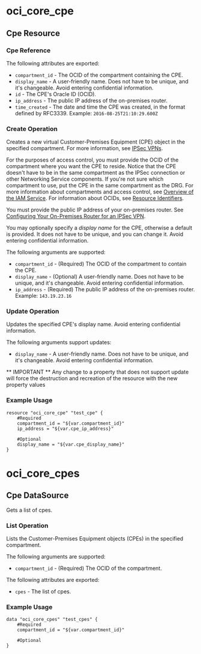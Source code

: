 # oci_core_cpe

## Cpe Resource

### Cpe Reference

The following attributes are exported:

* `compartment_id` - The OCID of the compartment containing the CPE.
* `display_name` - A user-friendly name. Does not have to be unique, and it's changeable. Avoid entering confidential information. 
* `id` - The CPE's Oracle ID (OCID).
* `ip_address` - The public IP address of the on-premises router.
* `time_created` - The date and time the CPE was created, in the format defined by RFC3339.  Example: `2016-08-25T21:10:29.600Z` 



### Create Operation
Creates a new virtual Customer-Premises Equipment (CPE) object in the specified compartment. For
more information, see [IPSec VPNs](https://docs.us-phoenix-1.oraclecloud.com/Content/Network/Tasks/managingIPsec.htm).

For the purposes of access control, you must provide the OCID of the compartment where you want
the CPE to reside. Notice that the CPE doesn't have to be in the same compartment as the IPSec
connection or other Networking Service components. If you're not sure which compartment to
use, put the CPE in the same compartment as the DRG. For more information about
compartments and access control, see [Overview of the IAM Service](https://docs.us-phoenix-1.oraclecloud.com/Content/Identity/Concepts/overview.htm).
For information about OCIDs, see [Resource Identifiers](https://docs.us-phoenix-1.oraclecloud.com/Content/General/Concepts/identifiers.htm).

You must provide the public IP address of your on-premises router. See
[Configuring Your On-Premises Router for an IPSec VPN](https://docs.us-phoenix-1.oraclecloud.com/Content/Network/Tasks/configuringCPE.htm).

You may optionally specify a *display name* for the CPE, otherwise a default is provided. It does not have to
be unique, and you can change it. Avoid entering confidential information.


The following arguments are supported:

* `compartment_id` - (Required) The OCID of the compartment to contain the CPE.
* `display_name` - (Optional) A user-friendly name. Does not have to be unique, and it's changeable. Avoid entering confidential information.
* `ip_address` - (Required) The public IP address of the on-premises router.  Example: `143.19.23.16` 


### Update Operation
Updates the specified CPE's display name.
Avoid entering confidential information.


The following arguments support updates:
* `display_name` - A user-friendly name. Does not have to be unique, and it's changeable. Avoid entering confidential information.


** IMPORTANT **
Any change to a property that does not support update will force the destruction and recreation of the resource with the new property values

### Example Usage

```
resource "oci_core_cpe" "test_cpe" {
	#Required
	compartment_id = "${var.compartment_id}"
	ip_address = "${var.cpe_ip_address}"

	#Optional
	display_name = "${var.cpe_display_name}"
}
```

# oci_core_cpes

## Cpe DataSource

Gets a list of cpes.

### List Operation
Lists the Customer-Premises Equipment objects (CPEs) in the specified compartment.

The following arguments are supported:

* `compartment_id` - (Required) The OCID of the compartment.


The following attributes are exported:

* `cpes` - The list of cpes.

### Example Usage

```
data "oci_core_cpes" "test_cpes" {
	#Required
	compartment_id = "${var.compartment_id}"

	#Optional
}
```